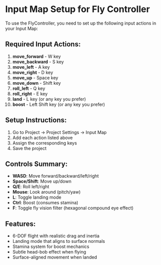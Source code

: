 # Input Map Setup for Fly Controller

To use the FlyController, you need to set up the following input actions in your Input Map:

## Required Input Actions:

1. **move_forward** - W key
2. **move_backward** - S key
3. **move_left** - A key
4. **move_right** - D key
5. **move_up** - Space key
6. **move_down** - Shift key
7. **roll_left** - Q key
8. **roll_right** - E key
9. **land** - L key (or any key you prefer)
10. **boost** - Left Shift key (or any key you prefer)

## Setup Instructions:

1. Go to Project → Project Settings → Input Map
2. Add each action listed above
3. Assign the corresponding keys
4. Save the project

## Controls Summary:

- **WASD**: Move forward/backward/left/right
- **Space/Shift**: Move up/down
- **Q/E**: Roll left/right
- **Mouse**: Look around (pitch/yaw)
- **L**: Toggle landing mode
- **Ctrl**: Boost (consumes stamina)
- **F**: Toggle fly vision filter (hexagonal compound eye effect)

## Features:

- 6-DOF flight with realistic drag and inertia
- Landing mode that aligns to surface normals
- Stamina system for boost mechanics
- Subtle head-bob effect when flying
- Surface-aligned movement when landed
